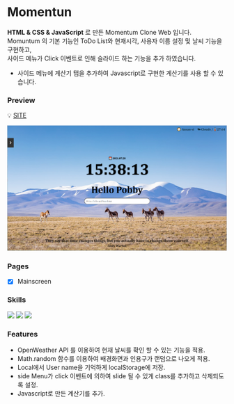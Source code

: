# Momentun

**HTML & CSS & JavaScript** 로 만든 Momentum Clone Web 입니다.<br>
Momuntum 의 기본 기능인 ToDo List와 현재시각, 사용자 이름 설정 및 날씨 기능을 구현하고, <br>
사이드 메뉴가 Click 이벤트로 인해 슬라이드 하는 기능을 추가 하였습니다. 

+ 사이드 메뉴에 계산기 탭을 추가하여 Javascript로 구현한 계산기를 사용 할 수 있습니다.

### Preview

💡 [SITE](https://chaeikim-tech.github.io/momentun/)



![mainscreen](/img/mainscreen.png)


### Pages

- [x] Mainscreen

### Skills

<span><img src="https://img.shields.io/badge/html-E34F26?style=for-the-badge&logo=html5&logoColor=white"></span>
<span><img src="https://img.shields.io/badge/css-1572B6?style=for-the-badge&logo=css3&logoColor=white"></span>
<span><img src="https://img.shields.io/badge/javascript-F7DF1E?style=for-the-badge&logo=javascript&logoColor=black"></span>

### Features

* OpenWeather API 를 이용하여 현재 날씨를 확인 할 수 있는 기능을 적용.
* Math.random 함수를 이용하여 배경화면과 인용구가 랜덤으로 나오게 적용.
* Local에서 User name을 기억하게 localStorage에 저장.
* side Menu가 click 이벤트에 의하여 slide 될 수 있게 class를 추가하고 삭제되도록 설정.
* Javascript로 만든 계산기를 추가.


